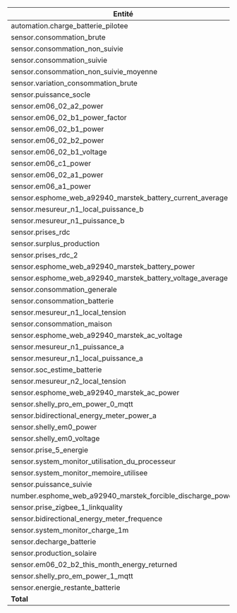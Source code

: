 | Entité | Nombre |
|--------|--------|
| automation.charge_batterie_pilotee | 25135 |
| sensor.consommation_brute | 21879 |
| sensor.consommation_non_suivie | 21501 |
| sensor.consommation_suivie | 18080 |
| sensor.consommation_non_suivie_moyenne | 17791 |
| sensor.variation_consommation_brute | 14099 |
| sensor.puissance_socle | 12582 |
| sensor.em06_02_a2_power | 12568 |
| sensor.em06_02_b1_power_factor | 12567 |
| sensor.em06_02_b1_power | 12567 |
| sensor.em06_02_b2_power | 12557 |
| sensor.em06_02_b1_voltage | 12554 |
| sensor.em06_c1_power | 12546 |
| sensor.em06_02_a1_power | 12530 |
| sensor.em06_a1_power | 12505 |
| sensor.esphome_web_a92940_marstek_battery_current_average | 12236 |
| sensor.mesureur_n1_local_puissance_b | 12221 |
| sensor.mesureur_n1_puissance_b | 12171 |
| sensor.prises_rdc | 12088 |
| sensor.surplus_production | 11823 |
| sensor.prises_rdc_2 | 11638 |
| sensor.esphome_web_a92940_marstek_battery_power | 11609 |
| sensor.esphome_web_a92940_marstek_battery_voltage_average | 11529 |
| sensor.consommation_generale | 11507 |
| sensor.consommation_batterie | 11396 |
| sensor.mesureur_n1_local_tension | 11374 |
| sensor.consommation_maison | 11278 |
| sensor.esphome_web_a92940_marstek_ac_voltage | 11201 |
| sensor.mesureur_n1_puissance_a | 10961 |
| sensor.mesureur_n1_local_puissance_a | 10961 |
| sensor.soc_estime_batterie | 10936 |
| sensor.mesureur_n2_local_tension | 10678 |
| sensor.esphome_web_a92940_marstek_ac_power | 9837 |
| sensor.shelly_pro_em_power_0_mqtt | 9660 |
| sensor.bidirectional_energy_meter_power_a | 9557 |
| sensor.shelly_em0_power | 9494 |
| sensor.shelly_em0_voltage | 8803 |
| sensor.prise_5_energie | 8756 |
| sensor.system_monitor_utilisation_du_processeur | 8376 |
| sensor.system_monitor_memoire_utilisee | 8303 |
| sensor.puissance_suivie | 8112 |
| number.esphome_web_a92940_marstek_forcible_discharge_power | 8030 |
| sensor.prise_zigbee_1_linkquality | 7717 |
| sensor.bidirectional_energy_meter_frequence | 7253 |
| sensor.system_monitor_charge_1m | 7215 |
| sensor.decharge_batterie | 7016 |
| sensor.production_solaire | 6987 |
| sensor.em06_02_b2_this_month_energy_returned | 6722 |
| sensor.shelly_pro_em_power_1_mqtt | 6366 |
| sensor.energie_restante_batterie | 5882 |
| **Total** | **571154** |
